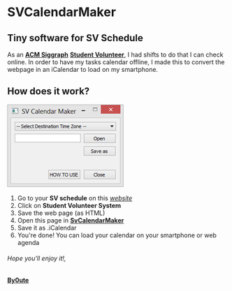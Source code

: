 # SVCalendarMaker

## Tiny software for SV Schedule
As an [**ACM Siggraph**](http://www.siggraph.org/) [**Student Volunteer**](http://www.siggraphstudentvolunteers.com/), I had shifts to do that I can check online. In order to have my tasks calendar offline, I made this to convert the webpage in an iCalendar to load on my smartphone.

## How does it work?
![SVCalendarMaker](https://github.com/By0ute/SVCalendarMaker/blob/master/img/SVCal.png)


1. Go to your **SV schedule** on this [*website*](http://sis.siggraph.org/)
2. Click on **Student Volunteer System**
3. Save the web page (as HTML)
4. Open this page in [**SvCalendarMaker**](https://github.com/By0ute/SVCalendarMaker)
5. Save it as .iCalendar
6. You're done! You can load your calendar on your smartphone or web agenda


###### *Hope you'll enjoy it!*,
[**By0ute**](https://github.com/By0ute)
